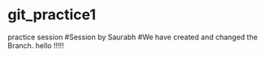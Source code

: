 # git_practice1
practice session
#Session by Saurabh
#We have created and changed the Branch.
hello !!!!!